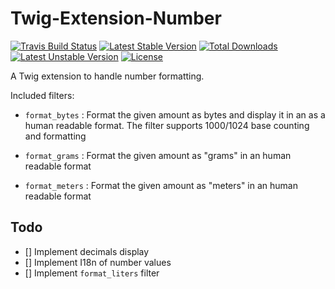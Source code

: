 # Twig-Extension-Number

[![Travis Build Status](https://travis-ci.org/thePanz/Twig-Extension-Number.svg?branch=1.x)](https://packagist.org/packages/pnz/twig-extension-number) [![Latest Stable Version](https://poser.pugx.org/pnz/twig-extension-number/v/stable.svg)](https://packagist.org/packages/pnz/twig-extension-number) [![Total Downloads](https://poser.pugx.org/pnz/twig-extension-number/downloads.svg)](https://packagist.org/packages/pnz/twig-extension-number) [![Latest Unstable Version](https://poser.pugx.org/pnz/twig-extension-number/v/unstable.svg)](https://packagist.org/packages/pnz/twig-extension-number) [![License](https://poser.pugx.org/pnz/twig-extension-number/license.svg)](https://packagist.org/packages/pnz/twig-extension-number)


A Twig extension to handle number formatting.

Included filters:

 - `format_bytes` : Format the given amount as bytes and display it in an as a human readable format.
   The filter supports 1000/1024 base counting and formatting
   
 - `format_grams` : Format the given amount as "grams" in an human readable format
 
 - `format_meters` : Format the given amount as "meters" in an human readable format


## Todo
 
 - [] Implement decimals display
 - [] Implement I18n of number values
 - [] Implement `format_liters` filter
